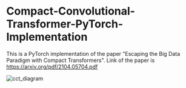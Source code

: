 # Compact-Convolutional-Transformer-PyTorch-Implementation
This is a PyTorch implementation of the paper "Escaping the Big Data Paradigm with Compact Transformers". Link of the paper is https://arxiv.org/pdf/2104.05704.pdf



![cct_diagram](https://user-images.githubusercontent.com/53788836/178954043-982728b0-f99f-431e-9ae9-016446282ae2.png)
